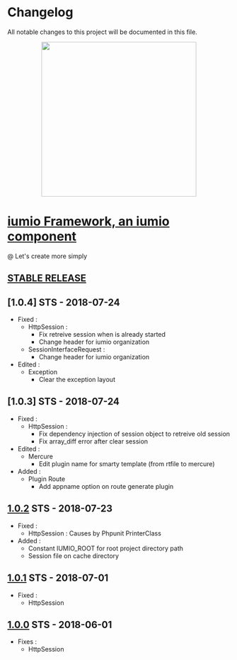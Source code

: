 # Changelog
All notable changes to this project will be documented in this file.

<p align="center"><a href="https://framework.iumio.com" target="_blank">
    <img src="https://framework.iumio.com/images/iumio-framework-horizontal.png" width="350">
</a></p>

[iumio Framework, an iumio component]
========================================================

@ Let's create more simply

## [STABLE RELEASE]

## [1.0.4] STS - 2018-07-24
- Fixed : 
    - HttpSession : 
        - Fix retreive session when is already started
        - Change header for iumio organization
     - SessionInterfaceRequest : 
        - Change header for iumio organization
- Edited :
    - Exception
        - Clear the exception layout

## [1.0.3] STS - 2018-07-24
- Fixed : 
    - HttpSession : 
        - Fix dependency injection of session object to retreive old session
        - Fix array_diff error after clear session
- Edited :
    - Mercure
        - Edit plugin name for smarty template (from rtfile to mercure)
- Added :
    - Plugin Route
        - Add appname option on route generate plugin

## [1.0.2] STS - 2018-07-23
- Fixed : 
    - HttpSession : Causes by Phpunit PrinterClass
- Added :
    - Constant IUMIO_ROOT for root project directory path
    - Session file on cache directory


## [1.0.1] STS - 2018-07-01
- Fixed : 
    - HttpSession


## [1.0.0] STS - 2018-06-01
- Fixes : 
    - HttpSession

[STABLE RELEASE]: https://github.com/iumio-team/iumio-framework/
[1.0.0]: https://github.com/iumio-team/iumio-framework/releases/tag/v1.0.0
[1.0.1]: https://github.com/iumio-team/iumio-framework/releases/tag/v1.0.1
[1.0.2]: https://github.com/iumio-team/iumio-framework/releases/tag/v1.0.2
[iumio Framework, an iumio component]: https://www.iumio.com
